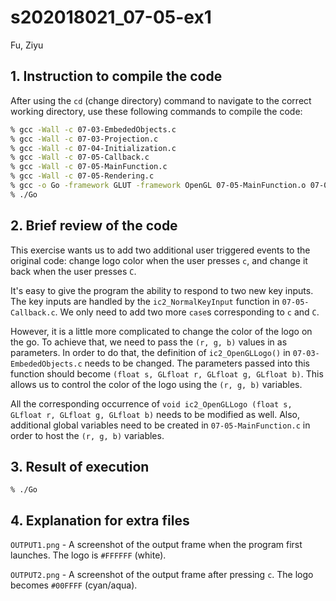 # s202018021_07-05-ex1
Fu, Ziyu

## 1. Instruction to compile the code

After using the `cd` (change directory) command to navigate to the correct working directory, use these following commands to compile the code:

```bash
% gcc -Wall -c 07-03-EmbededObjects.c
% gcc -Wall -c 07-03-Projection.c
% gcc -Wall -c 07-04-Initialization.c
% gcc -Wall -c 07-05-Callback.c
% gcc -Wall -c 07-05-MainFunction.c
% gcc -Wall -c 07-05-Rendering.c
% gcc -o Go -framework GLUT -framework OpenGL 07-05-MainFunction.o 07-03-EmbededObjects.o  07-04-Initialization.o 07-03-Projection.o 07-05-Callback.o 07-05-Rendering.o
% ./Go
```

## 2. Brief review of the code
This exercise wants us to add two additional user triggered events to the original code: change logo color when the user presses `c`, and change it back when the user presses `C`.

It's easy to give the program the ability to respond to two new key inputs. The key inputs are handled by the `ic2_NormalKeyInput` function in `07-05-Callback.c`. We only need to add two more `case`s corresponding to `c` and `C`.

However, it is a little more complicated to change the color of the logo on the go. To achieve that, we need to pass the `(r, g, b)` values in as parameters. In order to do that, the definition of `ic2_OpenGLLogo()` in `07-03-EmbededObjects.c` needs to be changed. The parameters passed into this function should become `(float s, GLfloat r, GLfloat g, GLfloat b)`. This allows us to control the color of the logo using the `(r, g, b)` variables. 

All the corresponding occurrence of `void ic2_OpenGLLogo (float s, GLfloat r, GLfloat g, GLfloat b)` needs to be modified as well. Also, additional global variables need to be created in `07-05-MainFunction.c` in order to host the `(r, g, b)` variables. 

## 3. Result of execution 
```
% ./Go
```

## 4. Explanation for extra files
`OUTPUT1.png` - A screenshot of the output frame when the program first launches. The logo is `#FFFFFF` (white).

`OUTPUT2.png` - A screenshot of the output frame after pressing `c`. The logo becomes `#00FFFF` (cyan/aqua).
